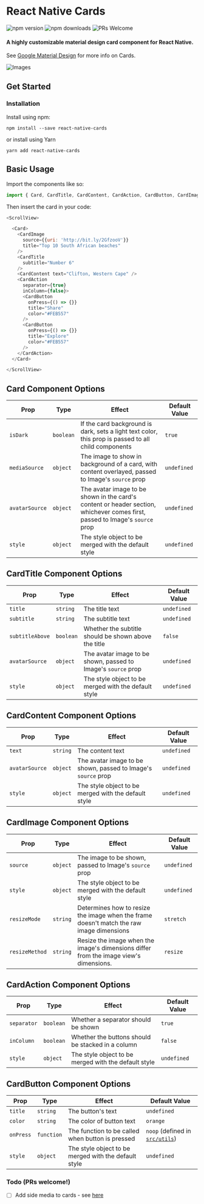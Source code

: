 
# React Native Cards 

![npm version](https://img.shields.io/npm/v/react-native-cards.svg?style=flat-square) ![npm downloads](https://img.shields.io/npm/dm/react-native-cards.svg?style=flat-square) ![PRs Welcome](https://img.shields.io/badge/PRs-welcome-brightgreen.svg)

#### A highly customizable material design card component for React Native.

See [Google Material Design](https://material.io/guidelines/components/cards.html) for more info on Cards.

![Images](https://preview.ibb.co/cW8A1w/screenshots.png)

## Get Started

### Installation

Install using npm:
```
npm install --save react-native-cards
```
or install using Yarn
```
yarn add react-native-cards
```

## Basic Usage

Import the components like so:  
```javascript
import { Card, CardTitle, CardContent, CardAction, CardButton, CardImage } from 'react-native-cards';
```

Then insert the card in your code:
```js
<ScrollView>

  <Card>
    <CardImage 
      source={{uri: 'http://bit.ly/2GfzooV'}} 
      title="Top 10 South African beaches"
    />
    <CardTitle
      subtitle="Number 6"
    />
    <CardContent text="Clifton, Western Cape" />
    <CardAction 
      separator={true} 
      inColumn={false}>
      <CardButton
        onPress={() => {}}
        title="Share"
        color="#FEB557"
      />
      <CardButton
        onPress={() => {}}
        title="Explore"
        color="#FEB557"
      />
    </CardAction>
  </Card>

</ScrollView>
```

## Card Component Options
| Prop        | Type           | Effect  | Default Value |
| ------------- |-------------| -----| -----|
| `isDark` | `boolean` | If the card background is dark, sets a light text color, this prop is passed to all child components | `true` |
| `mediaSource` | `object` | The image to show in background of a card, with content overlayed, passed to Image's `source` prop | `undefined` |
| `avatarSource` | `object` | The avatar image to be shown in the card's content or header section, whichever comes first, passed to Image's `source` prop | `undefined` |
| `style` | `object` | The style object to be merged with the default style | `undefined` |

## CardTitle Component Options
| Prop        | Type           | Effect  | Default Value |
| ------------- |-------------| -----| -----|
| `title` | `string` | The title text | `undefined` |
| `subtitle` | `string` | The subtitle text | `undefined` |
| `subtitleAbove` | `boolean` | Whether the subtitle should be shown above the title | `false` |
| `avatarSource` | `object` | The avatar image to be shown, passed to Image's `source` prop | `undefined` |
| `style` | `object` | The style object to be merged with the default style | `undefined` |

## CardContent Component Options
| Prop        | Type           | Effect  | Default Value |
| ------------- |-------------| -----| -----|
| `text` | `string` | The content text | `undefined` |
| `avatarSource` | `object` | The avatar image to be shown, passed to Image's `source` prop | `undefined` |
| `style` | `object` | The style object to be merged with the default style | `undefined` |

## CardImage Component Options
| Prop        | Type           | Effect  | Default Value |
| ------------- |-------------| -----| -----|
| `source` | `object` | The image to be shown, passed to Image's `source` prop | `undefined` |
| `style` | `object` | The style object to be merged with the default style | `undefined` |
| `resizeMode` | `string` | Determines how to resize the image when the frame doesn't match the raw image dimensions | `stretch` |
| `resizeMethod` | `string` | Resize the image when the image's dimensions differ from the image view's dimensions. | `resize` |

## CardAction Component Options
| Prop        | Type           | Effect  | Default Value |
| ------------- |-------------| -----| -----|
| `separator` | `boolean` | Whether a separator should be shown | `true` |
| `inColumn` | `boolean` | Whether the buttons should be stacked in a column | `false` |
| `style` | `object` | The style object to be merged with the default style | `undefined` |

## CardButton Component Options
| Prop        | Type           | Effect  | Default Value |
| ------------- |-------------| -----| -----|
| `title` | `string` | The button's text | `undefined` |
| `color` | `string` | The color of button text | `orange` |
| `onPress` | `function` | The function to be called when button is pressed | `noop` (defined in [`src/utils`](https://github.com/SiDevesh/React-Native-Material-Cards/blob/master/src/utils/index.js)) |
| `style` | `object` | The style object to be merged with the default style | `undefined` |

### Todo (PRs welcome!)
- [ ] Add side media to cards - see [here](https://material.io/guidelines/components/cards.html#cards-usage)
